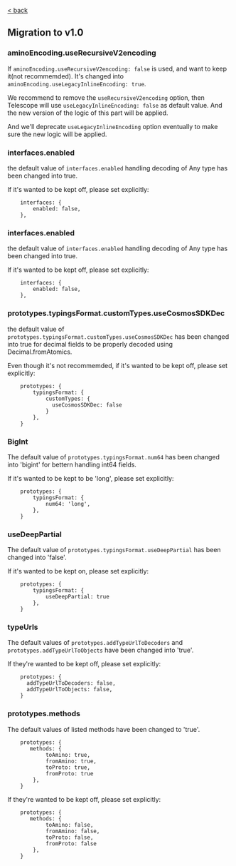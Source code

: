 [< back](https://github.com/cosmology-tech/telescope/blob/main/docs/README.md)

## Migration to v1.0

### aminoEncoding.useRecursiveV2encoding

If `aminoEncoding.useRecursiveV2encoding: false` is used, and want to keep it(not recommemded). It's changed into `aminoEncoding.useLegacyInlineEncoding: true`.

We recommend to remove the `useRecursiveV2encoding` option, then Telescope will use `useLegacyInlineEncoding: false` as default value. And the new version of the logic of this part will be applied.

And we'll deprecate `useLegacyInlineEncoding` option eventually to make sure the new logic will be applied.

### interfaces.enabled

the default value of `interfaces.enabled` handling decoding of Any type has been changed into true.

If it's wanted to be kept off, please set explicitly:

```
    interfaces: {
        enabled: false,
    },
```

### interfaces.enabled

the default value of `interfaces.enabled` handling decoding of Any type has been changed into true.

If it's wanted to be kept off, please set explicitly:

```
    interfaces: {
        enabled: false,
    },
```

### prototypes.typingsFormat.customTypes.useCosmosSDKDec

the default value of `prototypes.typingsFormat.customTypes.useCosmosSDKDec` has been changed into true for decimal fields to be properly decoded using Decimal.fromAtomics.

Even though it's not recommemded, if it's wanted to be kept off, please set explicitly:

```
    prototypes: {
        typingsFormat: {
            customTypes: {
              useCosmosSDKDec: false
            }
        },
    }
```

### BigInt

The default value of `prototypes.typingsFormat.num64` has been changed into 'bigint' for bettern handling int64 fields.

If it's wanted to be kept to be 'long', please set explicitly:

```
    prototypes: {
        typingsFormat: {
            num64: 'long',
        },
    }
```

### useDeepPartial

The default value of `prototypes.typingsFormat.useDeepPartial` has been changed into 'false'.

If it's wanted to be kept on, please set explicitly:

```
    prototypes: {
        typingsFormat: {
            useDeepPartial: true
        },
    }
```

### typeUrls

The default values of `prototypes.addTypeUrlToDecoders` and `prototypes.addTypeUrlToObjects` have been changed into 'true'.

If they're wanted to be kept off, please set explicitly:

```
    prototypes: {
      addTypeUrlToDecoders: false,
      addTypeUrlToObjects: false,
    }
```

### prototypes.methods

The default values of listed methods have been changed to 'true'.

```
    prototypes: {
       methods: {
            toAmino: true,
            fromAmino: true,
            toProto: true,
            fromProto: true
        },
    }
```

If they're wanted to be kept off, please set explicitly:

```
    prototypes: {
       methods: {
            toAmino: false,
            fromAmino: false,
            toProto: false,
            fromProto: false
        },
    }
```

